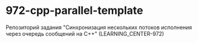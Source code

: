 # 972-cpp-parallel-template

 Репозиторий задания "Синхронизация нескольких потоков исполнения через очередь сообщений на C++" (LEARNING_CENTER-972)
